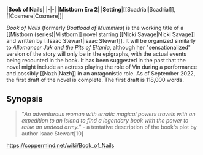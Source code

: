 |**Book of Nails**|
|-|-|
|**Mistborn Era 2**|
|**Setting**|[[Scadrial\|Scadrial]], [[Cosmere\|Cosmere]]|

*Book of Nails* (formerly *Boatload of Mummies*) is the working title of a [[Mistborn (series)\|Mistborn]] novel starring [[Nicki Savage\|Nicki Savage]] and written by [[Isaac Stewart\|Isaac Stewart]]. It will be organized similarly to *Allomancer Jak and the Pits of Eltania*, although her "sensationalized" version of the story will only be in the epigraphs, with the actual events being recounted in the book.
It has been suggested in the past that the novel might include an actress playing the role of Vin during a performance and possibly [[Nazh\|Nazh]] in an antagonistic role. As of September 2022, the first draft of the novel is complete. The first draft is 118,000 words.

## Synopsis
>“*An adventurous woman with erratic magical powers travels with an expedition to an island to find a legendary book with the power to raise an undead army.*”
\- a tentative description of the book's plot by author Isaac Stewart[10]




https://coppermind.net/wiki/Book_of_Nails